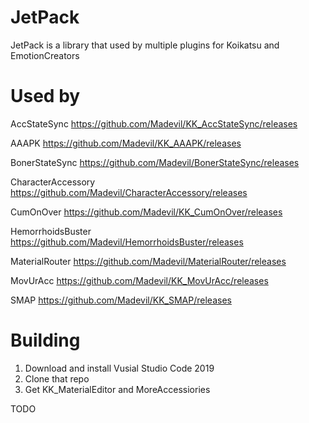 # JetPack
JetPack is a library that used by multiple plugins for Koikatsu and EmotionCreators


# Used by
AccStateSync https://github.com/Madevil/KK_AccStateSync/releases

AAAPK https://github.com/Madevil/KK_AAAPK/releases

BonerStateSync https://github.com/Madevil/BonerStateSync/releases

CharacterAccessory https://github.com/Madevil/CharacterAccessory/releases

CumOnOver https://github.com/Madevil/KK_CumOnOver/releases

HemorrhoidsBuster https://github.com/Madevil/HemorrhoidsBuster/releases

MaterialRouter https://github.com/Madevil/MaterialRouter/releases

MovUrAcc https://github.com/Madevil/KK_MovUrAcc/releases

SMAP https://github.com/Madevil/KK_SMAP/releases

# Building
1. Download and install Vusial Studio Code 2019
2. Clone that repo
3. Get KK_MaterialEditor and MoreAccessiories

TODO
